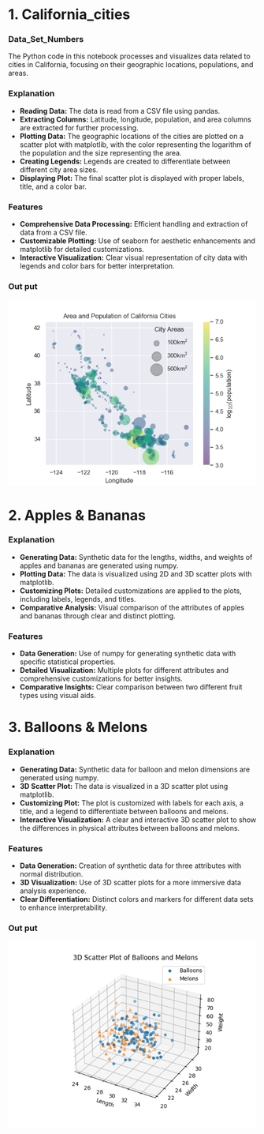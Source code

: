 # 1. California_cities
### Data_Set_Numbers
The Python code in this notebook processes and visualizes data related to cities in California, focusing on their geographic locations, populations, and areas.
### Explanation
- **Reading Data:** The data is read from a CSV file using pandas.
- **Extracting Columns:** Latitude, longitude, population, and area columns are extracted for further processing.
- **Plotting Data:** The geographic locations of the cities are plotted on a scatter plot with matplotlib, with the color representing the logarithm of the population and the size representing the area.
- **Creating Legends:** Legends are created to differentiate between different city area sizes.
- **Displaying Plot:** The final scatter plot is displayed with proper labels, title, and a color bar.
### Features
- **Comprehensive Data Processing:** Efficient handling and extraction of data from a CSV file.
- **Customizable Plotting:** Use of seaborn for aesthetic enhancements and matplotlib for detailed customizations.
- **Interactive Visualization:** Clear visual representation of city data with legends and color bars for better interpretation.
### Out put
![California Cities Plot](california_cities.png)
#
# 2. Apples & Bananas
### Explanation
- **Generating Data:** Synthetic data for the lengths, widths, and weights of apples and bananas are generated using numpy.
- **Plotting Data:** The data is visualized using 2D and 3D scatter plots with matplotlib.
- **Customizing Plots:** Detailed customizations are applied to the plots, including labels, legends, and titles.
- **Comparative Analysis:** Visual comparison of the attributes of apples and bananas through clear and distinct plotting.
### Features
- **Data Generation:** Use of numpy for generating synthetic data with specific statistical properties.
- **Detailed Visualization:** Multiple plots for different attributes and comprehensive customizations for better insights.
- **Comparative Insights:** Clear comparison between two different fruit types using visual aids.
#
# 3. Balloons & Melons
### Explanation
- **Generating Data:** Synthetic data for balloon and melon dimensions are generated using numpy.
- **3D Scatter Plot:** The data is visualized in a 3D scatter plot using matplotlib.
- **Customizing Plot:** The plot is customized with labels for each axis, a title, and a legend to differentiate between balloons and melons.
- **Interactive Visualization:** A clear and interactive 3D scatter plot to show the differences in physical attributes between balloons and melons.
### Features
- **Data Generation:** Creation of synthetic data for three attributes with normal distribution.
- **3D Visualization:** Use of 3D scatter plots for a more immersive data analysis experience.
- **Clear Differentiation:** Distinct colors and markers for different data sets to enhance interpretability.
### Out put
![3D Plot](Balloons_&_Melons.png)